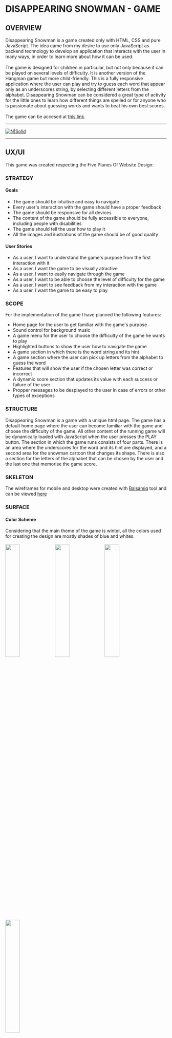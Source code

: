 # DISAPPEARING SNOWMAN - GAME
## OVERVIEW
Disappearing Snowman is a game created only with HTML, CSS and pure JavaScript. The idea came from my desire to use only JavaScript as backend technology to develop an application that interacts with the user in many ways, in order to learn more about how it can be used.<br><br>
The game is designed for children in particular, but not only because it can be played on several levels of difficulty. It is another version of the Hangman game but more child-friendly. This is a fully responsive application where the user can play and try to guess each word that appear only as an underscores string, by selecting different letters from the alphabet.
Disappearing Snowman can be considered a great type of activity for the little ones to learn how different things are spelled or for anyone who is passionate about guessing words and wants to beat his own best scores.
<br><br>
The game can be accesed at [this link](https://useriasminna.github.io/disappearing-snowman-game/).<br>
<hr>

[![N|Solid](assets/images/devices.png)](assets/images/devices.png)
<hr>

## UX/UI
This game was created respecting the Five Planes Of Website Design:<br>

### STRATEGY
#### Goals<br>
* The game should be intuitive and easy to navigate<br>
* Every user's interaction with the game should have a proper feedback<br>
* The game should be responsive for all devices<br>
* The content of the game should be fully accessible to everyone, including people with disabilities<br>
* The game should tell the user how to play it<br>
* All the images and ilustrations of the game should be of good quality<br>

#### User Stories<br>
* As a user, I want to understand the game's purpose from the first interaction with it<br>
* As a user, I want the game to be visually atractive<br>
* As a user, I want to easily navigate through the game<br>
* As a user, I want to be able to choose the level of difficulty for the game<br>
* As a user, I want to see feedback from my interaction with the game<br>
* As a user, I want the game to be easy to play<br>

### SCOPE<br>
For the implementation of the game I have planned the following features:

* Home page for the user to get familiar with the game's purpose
* Sound control for background music
* A game menu for the user to choose the difficulty of the game he wants to play
* Highlighted buttons to show the user how to navigate the game
* A game section in which there is the word string and its hint
* A game section where the user can pick up letters from the alphabet to guess the word
* Features that will show the user if the chosen letter was correct or incorrect
* A dynamic score section that updates its value with each success or failure of the user
* Propper messages to be desplayed to the user in case of errors or other types of exceptions

### STRUCTURE<br>
Disappearing Snowman is a game with a unique html page. The game has a default home page where the user can become familiar with the game and choose the difficulty of the game. All other content of the running game will be dynamically loaded with JavaScript when the user presses the PLAY button.
The section in which the game runs consists of four parts.
There is an area where the underscores for the word and its hint are displayed, and a second area for the snowman cartoon that changes its shape. There is also a section for the letters of the alphabet that can be chosen by the user and the last one that memorise the game score.

  
### SKELETON<br>
The wireframes for mobile and desktop were created with [Balsamiq](https://balsamiq.com/) tool and can be viewed [here](assets/wireframes/wireframes.pdf)<br>

### SURFACE<br>
#### Color Scheme
Considering that the main theme of the game is winter, all the colors used for creating the design are mostly shades of blue and whites.<br><br>
<img src="assets/images/blue4.PNG" width="30%">
<img src="assets/images/blue1.PNG" width="30%">
<img src="assets/images/blue2.PNG" width="30%">
<img src="assets/images/blue3.PNG" width="30%">

 Also, the main character of the game is a smiling snowman which is built, among others,from elements in purple and orange, shades also used for highliting buttons and other important elements.<br><br>
<img src="assets/images/purple.PNG" width="30%">
<img src="assets/images/orange.PNG" width="30%">


#### Images
* The snowman cartoon image is downloaded from [CLIPARTMAX](https://www.clipartmax.com/max/m2H7i8Z5G6Z5K9N4/)<br>
* The snowman from the running game is built from images as pieces of his body cut from the original cartoon, in order to fall one at a time<br>
* The game background image is downloaded from [WallpaperCave](https://wallpapercave.com/w/wp4667138) <br>

#### Fonts
* The fonts used in the game are Special Elite and Bangers and both were imported from [Google Fonts](https://fonts.google.com/)
<hr>

## FEATURES
All the actions that take place in the game are created after a clear structure and logic that is represented in this [Flowchart](assets/flowchart/Disappearing_Snowman_Flowchart.pdf). <br><br>
### EXISTING FEATURES<br>
This game has multiple features that were created to make it an easy and intuitive game to play for children and adults as well.
<br><br>
* When the game first loads the user will see the home page which has the role to familiarize him with the game.<br>
  The theme of the game can be easily understood from the winter background and the snowman character that is placed on the page. Also, the rules for the game were clearly written for everyone to understand.<br>
  <img src="assets/images/rules.PNG" width="40%">
  <img src="assets/images/home-snowman.png" width="20%">

* For a full experience, the game offers winter background sound as well which is set to be off by default but can be controled by the user.<br>
  <img src="assets/images/sound.PNG" width="30%">

* A very important feature is the menu in the home page with the difficulties options for the game. Once a level is chosen and the user press Play, the game content will be generated depending on the user's choice.<br>
  <img src="assets/images/menu.PNG" width="30%">


* These buttons are placed in the home page, as well in the game section and modals to help the user navigate easily through the game.<br>
  <img src="assets/images/play.PNG" width="30%">
  <img src="assets/images/buttons.PNG" width="30%">


* An important feature of the game is the one that displays the underscores string for the random word that the user has to guess. Every word comes with a hint to help the player, that will change every time the word is changing. The hint is actually a definition of the word get from the MerRiam Webster Dictionary API.<br>
  <img src="assets/images/word.PNG" width="30%">

* In order for the user to play there exists a feature that will let him chose a letter from the alphabet to complete the word. This is the most important feature because it decides what other features will be activated depending on the user's choice.<br>
  <img src="assets/images/letters.PNG" width="30%">


* Everytime a user makes a choice for the letter, either correct or incorrect, the game will give the user a feedback for his choice. When the letter its correct,the game will fill the word string with the letter and will change the snowman shape and decrease its life when its incorrect.<br>
  <img src="assets/images/word2.PNG" width="30%">
  <img src="assets/images/snowman1.PNG" width="30%">
  <img src="assets/images/snowman2.PNG" width="30%">


* Another important feature is the score element that updates its value everytime a player succeds or fails in guessing a word.<br>
    <img src="assets/images/score.PNG" width="30%">

* The game was created to be preventive for certain errors and it displays different messages to inform the user what is wrong or could happen.<br>
  <img src="assets/images/err1.PNG" width="30%">
  <img src="assets/images/err2.PNG" width="30%">
  <img src="assets/images/err3.PNG" width="30%">


### FUTURE FEATURES<br>
* Create a database with words and hints for each level to eliminate the possibility for the list of the words to end
* Filter the words by categories and let the user choose one of them before playing

<hr>

## UNFIXED BUGS OR ERRORS
* The definitions get from the Merriam Webster Dictionary API as hints for the words should be better filtered because some of them don't indicate the right sense of the word. Also, in order to make them shorter, I tried to delete parts of the definitions that comes after symbols like "-", ":" using JavaScript, but I noticed it doesn't always work properly and should be fixed.
* The game should have an <code>beforeunloaded</code> event to inform the user it will loose the game progress if he leaves the page.
<hr>

## TESTING
### USER STORY TESTING

<b>User Story: </b>As a user, I want to understand the game's purpose from the first interaction with it<br>
<b>Outcome: </b> When the user first loads the game will see different elements that indicate what type of game it is.<br>
The title sugerates the game's theme as the main action of it is happening around the idea of saving a snowman from melting, the main character is placed on the page as a cartoon of a snowman and there is a detailed description of the game rules to make everyone understand from the start how the game can be played. <br><br>
<b>User Story:</b>As a user, I want the game to be visually atractive<br>
<b>Outcome:</b>The background and every color used for creating the game design were chosed to sugerate the idea of winter.<br> The design was especially made to be attractive for the kids and not only.<br> There are no white spaces left and all the elements are in good contrasts.<br> The content passed the accessibility test and the report can be viewed [here](https://wave.webaim.org/report#/https://useriasminna.github.io/disappearing-snowman-game/index.html). <br><br>
<b>User Story:</b>As a user, I want to easily navigate through the game<br>
<b>Outcome:</b> In the home page and after the running game is loaded as well, there are multiple buttons and links that sugerates the user the right direction through the game. <br>
These buttons have sugestive text like: PLAY, START NEW GAME, TRY ANOTHER ONE, PLAY ANOTHER WORD.  </b><br><br>
<b>User Story:</b>As a user, I want to be able to choose the level of difficulty for the game<br>
<b>Outcome:</b> On the start page there is a menu available for the user where he can choose from three different type of game difficulties: easy, medium, hard. The selection of each one of these will generate different outcome for the game.<br><br>
<b>User Story:</b>As a user, I want to see feedback from my interaction with the game<br>
<b>Outcome:</b>Every element that is clickable have a hover effect and triggers different actions such as game loading, changing elements value on the page, displaying suggestive messages and modals content, redirects to external pages.<br><br>
<b>User Story:</b>As a user, I want the game to be easy to play<br>
<b>Outcome:</b>The game action flow is simple and intuitive. The user only have to pick up a level to start the game and try to guess the word by pressing letters from the keyboard. Every decision that he can make to change the word or start a new game is possible through the higlighted buttons always existent on the screen. <br><br>

### FEATURES TESTING
I have manually tested every feature of the game to make sure everything works properly.

<b>Feature:</b> Home page for the user to get familiar with the game's purpose<br>
<b>Testing:</b> I have opened the game and the first content that appears is suitable for this feature purpose.<br>
There is present a sugestive title whitch is also a hyperlink to the start page. This is set to trigger a modal for leaving the game but only when the game is active, when the user is in the start page, clicking the title will only refresh the page.I have tested this feature and it works properly.<br>
The subtitle makes refference to another very known game with simillar rules.<br>
  <img src="assets/images/title.PNG" width="40%">

On the screen can be found two more elements that sugerates the game's theme and purpose, a snowman cartoon and a text element with the game rules. I tested and they are visible on all screen sizes. <br>
  <img src="assets/images/rules.PNG" width="40%">
  <img src="assets/images/home-snowman.png" width="20%"><br><br>

<b>Feature:</b> Sound control for background music<br>
<b>Testing:</b> On start page I have implemented a method that will play and pause an audio file as background music for the game.<br>
I tested the feature and everytime I open the game the sound is off to give the user the possibility to control it.<br>
 When the user clicks the sound the icon will change to sugerate whether the sound plays or noT. Also the sound mentain its state when the game starts but gets back to its initial setting when the page is refreshed. This feature is tested and works fine.<br>
  <img src="assets/images/soundoff.PNG" width="20%">
  <img src="assets/images/soundon.PNG" width="20%"><br><br>

<b>Feature:</b> A game menu for the user to choose the difficulty of the game he wants to play<br>
<b>Testing:</b> I have implemented this feature to give the player the possibility to choose at which level he wants to play.<br>
On start page there is a menu with three different elements for level selection. For each element selected by the user there is a different style that applies to it to highlight the active element. The user can switch between levels and the style only remain active for the last one chosen.<br>
  <img src="assets/images/menu-active.PNG" width="50%"><br>
I have also tested the case in which the user hits the PLAY button without selecting a difficulty level and a warning appears to inform the user. The game doesn't start until a level is active.<br>
 <img src="assets/images/menu-warning.PNG" width="50%"><br><br>

<b>Feature:</b> Highlighted buttons to show the user how to navigate the game<br>
<b>Testing:</b> I have implemented different buttons with sugestive text that will sugerate the user exactly the action that he can do by pressing them.<br>
I have tested each one of the buttons and they all redirect the user to the right path.<br>

  * The <b>PLAY</b> button is set to replace the game Start page with the actual game and to generate its content depending on the level difficulty chose by the player. This action is visible in the value of the Difficulty element which is placed in the game-area to remember the user what level is he playing.<br>
  <img src="assets/images/menu-active.PNG" width="30%">
  <img src="assets/images/difficulty.PNG" width="30%"><br><br>

 * After hitting the PLAY button the game loads and other features are availabe. The <b>TITLE</b> its a hyperlink and redirects the user to the Start page but when the game mode is on, clicking on it will show a leaving page modal everytime to inform the player he will loose his progress. The modal gives the player the option to leave or stay in the game. This feature is tested and works on every device. <br>
  <img src="assets/images/leave-modal.PNG" width="30%"><br><br>

 * Another element very important for the game is <b>TRY ANOTHER ONE</b> button which gives the user the possibility to change the word that he plays without affecting the score. I tested this feature and everytime this button is active it will generate another random word and replace its matching underscores string in the game area, as well as its corresponding hint.<br>
  <img src="assets/images/new-word-btn.PNG" width="20%"><br><br>

 * To make the game complete I have implemented a button for the user to <b>START A NEW GAME</b>. This is linked to the start page and acts as the title because it displays the same leaving page modal when its clicked.<br>
  <img src="assets/images/new-game-btn.PNG" width="20%"><br><br>

<b>Feature:</b> A game section in which there is the word string and its hint<br>
<b>Testing:</b> This section elements are generated depending on the difficulty level selected.<br>
The word is randomly chosen from an array that includes only words matching the selected level. The word is represented in the game as a string that contains only underscores and spaces to give the player a clue about the number of characters. Also, the hint is set to be updated every time the word changes by making a request to get the word definition from Merriam Webster Dictionary API. It appears initially as a light icon which is set to be replaced by a string at the user's action of <code>click</code>. Everytime a new word is generated the hint comes back to its initial state.<br>
   <img src="assets/images/word.PNG" width="30%">
   <img src="assets/images/word2.PNG" width="30%"><br><br>
I have tested this feature on all devices and it works properly. When there are no more words in the list, the game displays a warning.<br> 
   <img src="assets/images/err2.PNG" width="30%"><br><br>

<b>Feature:</b> A game section where the user can pick up letters from the alphabet to guess the word<br>
<b>Testing:</b> I have implemented a keyboard for the user to choose the letters for completing the word.<br>
Every element of the keyboard is set to become invisible after being selected. I have manually tested each one of the letters to make sure the player will not be able to reselect or initiate any kind of action after clicking on them.<br>
   <img src="assets/images/letters.PNG" width="30%">
   <img src="assets/images/letters-incomplete.PNG" width="30%"><br><br>

<b>Feature:</b> Features that will show the user if the chosen letter was correct or incorrect<br>
<b>Testing:</b> When a keyboard element is selected there are two actions that can happen.<br>
When the letter is correct it is included in the word and when it is wrong the snowman cartoon will change its shape depending on the life remained.<br>
  <img src="assets/images/word2.PNG" width="30%">
   <img src="assets/images/snowman2.PNG" width="30%"><br><br>
Also, for each one of this actions a modal can be triggered if the word is completed or the snowman has no life left.<br>
I have manually tested every case to make sure this feature has no errors.<br>
  <img src="assets/images/success-modal.PNG" width="30%">
   <img src="assets/images/fail-modal.PNG" width="30%"><br><br>
<b>Feature:</b> A dynamic score section that updates its value with each success or failure of the user<br>
<b>Testing:</b> This feature was created to memorise the score of the game until another one begins. The values are updating every time the Success or Failure modal appears and the player choose the Play another word option.
I have tested the feature to see if it updates the score value in the right case and it gets back to its initial state every time a new game starts.<br>
   <img src="assets/images/score.PNG" width="30%">
   <img src="assets/images/score-update.PNG" width="30%"><br><br>

### VALIDATOR TESTING
#### Html
I validated the HTML code with the website URL using [HTML - W3C HTML Validator](https://validator.w3.org/#validate_by_uri+with_options)<br>
[![N|Solid](assets/images/html-validator.PNG)](assets/images/html-validator.PNG)<br><br>
#### Css
I validated the CSS code with the website URL using [CSS - Jigsaw CSS Validator](https://jigsaw.w3.org/css-validator/#validate_by_uri)<br>
[![N|Solid](assets/images/css-validator.PNG)](assets/images/css-validator.PNG)<br><br>
#### Lighthouse
I generated a Lighthouse report for the game to check that all the parameters get a high score.<br>
[![N|Solid](assets/images/lighthouse-report.PNG)](assets/images/lighthouse-report.PNG)<br><br>
#### Jshint
No errors were found when passing through the official [Jshint validator](https://jshint.com/)<br>
The following metrics were returned:<br>
  -There are 29 functions in this file.<br>
  -Function with the largest signature take 6 arguments, while the median is 0.<br>
  -Largest function has 27 statements in it, while the median is 5.<br>
  -The most complex function has a cyclomatic complexity value of 13 while the median is 2.<br><br>
I put the website through WAVE - accessibility evaluation tool.<br>
The Full Report can be found [here](https://wave.webaim.org/report#/https://useriasminna.github.io/disappearing-snowman-game/index.html).
<hr>

## DEPLOYMENT
### CREATING THE WEBSITE
This site was created using the [Code Institute Full Template](https://github.com/Code-Institute-Org/gitpod-full-template).
The steps were as following:
- Click the <i>Use this template</i> button
- A New Repository page will appear, write a Repository name and a short description and press <i>Create repository from template</i>
- Press the green Gitpod button to create your project workspace and start developing your website<br></br>
  
### DEPLOYING ON GITHUB PAGES
After finishing developing the site I deployed it on <b>Githup Pages</b> following the instructions:
- Go to <i>Settings</i>
- Scroll down to <i>Github Pages</i>
- From Source choose <i>main</i> and Save, this is the branch from where your site will be deployed
- A link to your website deployed will be generated<br></br>

### FORK THE REPOSITORY 
For creating a copy of the repository on your account and change it without affecting the original project, use<b>Fork</b> directly from GitHub:
- On [My Repository Page](https://github.com/useriasminna/mistik-events), press <i>Fork</i> in the top right of the page
- A forked version of my project will appear in your own repository<br></br>

### CLONE THE REPOSITORY
For creating a clone of the repository on your local machine, use<b>Clone</b>:
- On [My Repository Page](https://github.com/useriasminna/mistik-events), click the <i>Code</i> green button, right above the code window
- Chose from <i>HTTPS, SSH and GitClub CLI</i> format and copy (preferably <i>HTTPS</i>)
- In your <i>IDE</i> open <i>Git Bash</i>
- Enter the command <code>git clone</code> followed by the copied URL
- Your clone was created
<hr>

## CREDITS
* I have taken and adapted code for the css animations from [w3schools](https://www.w3schools.com/css/css3_animations.asp)
* The modals code was taken and adapted from [w3schools](https://www.w3schools.com/howto/howto_css_modals.asp)
* I have made the API request using informations from this [page](https://levelup.gitconnected.com/all-possible-ways-of-making-an-api-call-in-plain-javascript-c0dee3c11b8b)
* All the <code>box-shadow</code> properties I used were taken from [CSS Scan](https://getcssscan.com/css-box-shadow-examples)
<hr>

## TOOLS
[GitHub](https://github.com/) - used for hosting the source code of the site and the deployed site on GitHub Pages<br>
[Gitpod Dev Environment](https://gitpod.io/) - used for developing the website<br>
[HTML - W3C HTML Validator](https://validator.w3.org/#validate_by_uri+with_options) - used for validating the HTML<br>
[CSS - Jigsaw CSS Validator](https://jigsaw.w3.org/css-validator/#validate_by_uri) - used for validating the CSS<br>
[JShint](https://jshint.com/) - used for validating the JavaScript file<br>
[WAVE](https://wave.webaim.org/) - used for checking the accessibility of the website<br>
[Favicon.io](https://favicon.io/) - used for generating the website favicon<br>
[Balsamiq](https://balsamiq.com/) - used for creating the wireframes<br>
[Diffchecker](https://www.diffchecker.com/) - used for comparing the code<br>
Chrome Lighthouse and Chrome Developer Tools  - used for checking performance of the website<br>
Paint 3D - used for editing the snowman's image
<hr>

